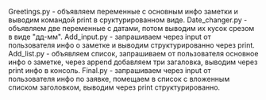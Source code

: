 Greetings.py - объявляем переменные с основным инфо заметки и выводим командой print в сруктурированном виде.
Date_changer.py - объявляем две переменные с датами, потом выводим их кусок срезом в виде "дд-мм".
Add_input.py - запрашиваем через input от пользователя инфо о заметке и выводим структурированно через print.
Add_list.py - объявляем список, запрашиваем от пользователя основное инфо о заметке, через append добавляем три загаловка, выводим через print инфо в консоль.
Final.py - запрашиваем через input от пользователя инфо по заявке, помещаем в список с вложенным списком заголовком, выводим через print структурированно.
